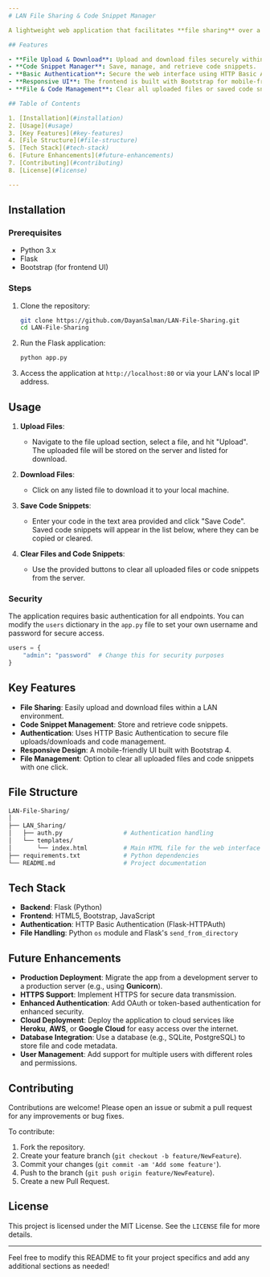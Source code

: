 ```yaml
---
# LAN File Sharing & Code Snippet Manager

A lightweight web application that facilitates **file sharing** over a Local Area Network (LAN) and allows users to **save, manage, and share code snippets** securely. The app uses Flask as the backend framework with basic authentication for security, and a responsive frontend built using HTML, Bootstrap, and JavaScript.

## Features

- **File Upload & Download**: Upload and download files securely within your LAN.
- **Code Snippet Manager**: Save, manage, and retrieve code snippets.
- **Basic Authentication**: Secure the web interface using HTTP Basic Authentication.
- **Responsive UI**: The frontend is built with Bootstrap for mobile-friendly views.
- **File & Code Management**: Clear all uploaded files or saved code snippets with one click.

## Table of Contents

1. [Installation](#installation)
2. [Usage](#usage)
3. [Key Features](#key-features)
4. [File Structure](#file-structure)
5. [Tech Stack](#tech-stack)
6. [Future Enhancements](#future-enhancements)
7. [Contributing](#contributing)
8. [License](#license)

---
```


## Installation

### Prerequisites

- Python 3.x
- Flask
- Bootstrap (for frontend UI)

### Steps

1. Clone the repository:
    ```bash
    git clone https://github.com/DayanSalman/LAN-File-Sharing.git
    cd LAN-File-Sharing
    ```
    
2. Run the Flask application:
    ```bash
    python app.py
    ```

3. Access the application at `http://localhost:80` or via your LAN's local IP address.

## Usage

1. **Upload Files**:
   - Navigate to the file upload section, select a file, and hit "Upload". The uploaded file will be stored on the server and listed for download.
   
2. **Download Files**:
   - Click on any listed file to download it to your local machine.

3. **Save Code Snippets**:
   - Enter your code in the text area provided and click "Save Code". Saved code snippets will appear in the list below, where they can be copied or cleared.

4. **Clear Files and Code Snippets**:
   - Use the provided buttons to clear all uploaded files or code snippets from the server.

### Security

The application requires basic authentication for all endpoints. You can modify the `users` dictionary in the `app.py` file to set your own username and password for secure access.

```python
users = {
    "admin": "password"  # Change this for security purposes
}
```

## Key Features

- **File Sharing**: Easily upload and download files within a LAN environment.
- **Code Snippet Management**: Store and retrieve code snippets.
- **Authentication**: Uses HTTP Basic Authentication to secure file uploads/downloads and code management.
- **Responsive Design**: A mobile-friendly UI built with Bootstrap 4.
- **File Management**: Option to clear all uploaded files and code snippets with one click.

## File Structure
```bash
LAN-File-Sharing/
│
├── LAN_Sharing/               
│   ├── auth.py                 # Authentication handling
│   └── templates/
│       └── index.html          # Main HTML file for the web interface
├── requirements.txt            # Python dependencies
└── README.md                   # Project documentation
```

## Tech Stack

- **Backend**: Flask (Python)
- **Frontend**: HTML5, Bootstrap, JavaScript
- **Authentication**: HTTP Basic Authentication (Flask-HTTPAuth)
- **File Handling**: Python `os` module and Flask's `send_from_directory`

## Future Enhancements

- **Production Deployment**: Migrate the app from a development server to a production server (e.g., using **Gunicorn**).
- **HTTPS Support**: Implement HTTPS for secure data transmission.
- **Enhanced Authentication**: Add OAuth or token-based authentication for enhanced security.
- **Cloud Deployment**: Deploy the application to cloud services like **Heroku**, **AWS**, or **Google Cloud** for easy access over the internet.
- **Database Integration**: Use a database (e.g., SQLite, PostgreSQL) to store file and code metadata.
- **User Management**: Add support for multiple users with different roles and permissions.

## Contributing

Contributions are welcome! Please open an issue or submit a pull request for any improvements or bug fixes.

To contribute:
1. Fork the repository.
2. Create your feature branch (`git checkout -b feature/NewFeature`).
3. Commit your changes (`git commit -am 'Add some feature'`).
4. Push to the branch (`git push origin feature/NewFeature`).
5. Create a new Pull Request.

## License

This project is licensed under the MIT License. See the `LICENSE` file for more details.

---

Feel free to modify this README to fit your project specifics and add any additional sections as needed!

